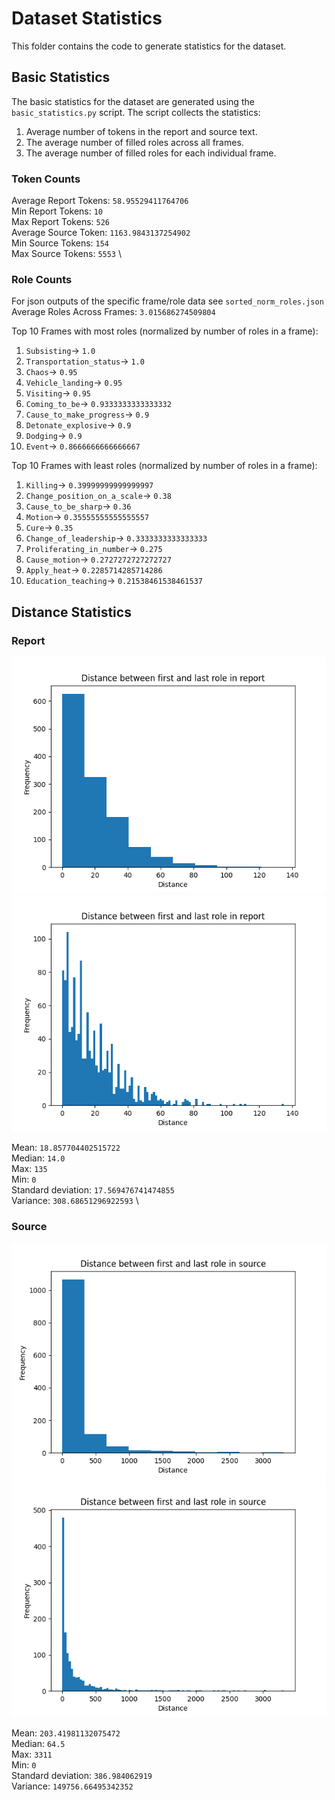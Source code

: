 # Dataset Statistics 
This folder contains the code to generate statistics for the dataset. 


## Basic Statistics
The basic statistics for the dataset are generated using the `basic_statistics.py` script. The script collects the statistics:
1. Average number of tokens in the report and source text.
2. The average number of filled roles across all frames. 
3. The average number of filled roles for each individual frame.

### Token Counts 
Average Report Tokens: `58.95529411764706` \
Min Report Tokens: `10` \
Max Report Tokens: `526` \
Average Source Token: `1163.9843137254902` \
Min Source Tokens: `154` \
Max Source Tokens: `5553` \

### Role Counts
For json outputs of the specific frame/role data see `sorted_norm_roles.json`
Average Roles Across Frames: `3.015686274509804`

Top 10 Frames with most roles (normalized by number of roles in a frame):
1. `Subsisting`-> `1.0`
2. `Transportation_status`-> `1.0`
3. `Chaos`-> `0.95`
4. `Vehicle_landing`-> `0.95`
5. `Visiting`-> `0.95`
6. `Coming_to_be`-> `0.9333333333333332`
7. `Cause_to_make_progress`-> `0.9`
8. `Detonate_explosive`-> `0.9`
9. `Dodging`-> `0.9`
10. `Event`-> `0.8666666666666667`

Top 10 Frames with least roles (normalized by number of roles in a frame):
1. `Killing`-> `0.39999999999999997`
2. `Change_position_on_a_scale`-> `0.38`
3. `Cause_to_be_sharp`-> `0.36`
4. `Motion`-> `0.35555555555555557`
5. `Cure`-> `0.35`
6. `Change_of_leadership`-> `0.3333333333333333`
7. `Proliferating_in_number`-> `0.275`
8. `Cause_motion`-> `0.2727272727272727`
9. `Apply_heat`-> `0.2285714285714286`
10. `Education_teaching`-> `0.21538461538461537`

## Distance Statistics
### Report 
![Alt text](assets/report_distances.png "Report Distances")
![Alt text](assets/report_distances_100bucket.png "Report Distances 100 Buckets")

Mean: `18.857704402515722` \
Median: `14.0` \
Max: `135` \
Min: `0` \
Standard deviation: `17.569476741474855` \
Variance: `308.68651296922593` \

### Source
![Alt text](assets/source_distances.png "Source Distances")
![Alt text](assets/source_distances_100bucket.png "Source Distances 100 Buckets")

Mean: `203.41981132075472` \
Median: `64.5` \
Max: `3311` \
Min: `0` \
Standard deviation: `386.984062919` \
Variance: `149756.66495342352` 